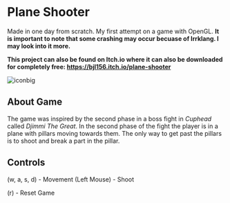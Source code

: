 # Plane Shooter
Made in one day from scratch. My first attempt on a game with OpenGL.
**It is important to note that some crashing may occur becuase of Irrklang. I may look into it more.**

**This project can also be found on Itch.io where it can also be downloaded for completely free: https://bjl156.itch.io/plane-shooter**

![iconbig](https://user-images.githubusercontent.com/97370242/163685372-c0325a91-f4be-4c13-9564-90b4234574eb.png)

## About Game
The game was inspired by the second phase in a boss fight in *Cuphead* called *Djimmi The Great*. In the second phase of the fight the player is in a plane with pillars moving towards them. The only way to get past the pillars is to shoot and break a part in the pillar.

## Controls
(w, a, s, d) - Movement
(Left Mouse) - Shoot

(r) - Reset Game

